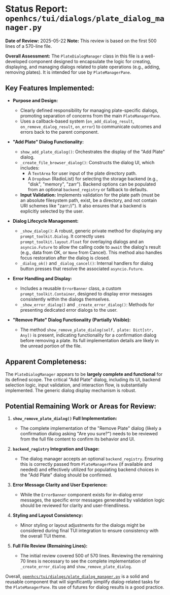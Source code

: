 # Status Report: `openhcs/tui/dialogs/plate_dialog_manager.py`

**Date of Review:** 2025-05-22
**Note:** This review is based on the first 500 lines of a 570-line file.

**Overall Assessment:** The `PlateDialogManager` class in this file is a well-developed component designed to encapsulate the logic for creating, displaying, and managing dialogs related to plate operations (e.g., adding, removing plates). It is intended for use by `PlateManagerPane`.

## Key Features Implemented:

*   **Purpose and Design:**
    *   Clearly defined responsibility for managing plate-specific dialogs, promoting separation of concerns from the main `PlateManagerPane`.
    *   Uses a callback-based system (`on_add_dialog_result`, `on_remove_dialog_result`, `on_error`) to communicate outcomes and errors back to the parent component.

*   **"Add Plate" Dialog Functionality:**
    *   `show_add_plate_dialog()`: Orchestrates the display of the "Add Plate" dialog.
    *   `_create_file_browser_dialog()`: Constructs the dialog UI, which includes:
        *   A `TextArea` for user input of the plate directory path.
        *   A `Dropdown` (RadioList) for selecting the storage backend (e.g., "disk", "memory", "zarr"). Backend options can be populated from an optional `backend_registry` or fallback to defaults.
    *   **Input Validation:** Implements validation for the plate path (must be an absolute filesystem path, exist, be a directory, and not contain URI schemes like "zarr://"). It also ensures that a backend is explicitly selected by the user.

*   **Dialog Lifecycle Management:**
    *   `_show_dialog()`: A robust, generic private method for displaying any `prompt_toolkit.Dialog`. It correctly uses `prompt_toolkit.layout.Float` for overlaying dialogs and an `asyncio.Future` to allow the calling code to `await` the dialog's result (e.g., data from OK, or `None` from Cancel). This method also handles focus restoration after the dialog is closed.
    *   `_dialog_ok()` and `_dialog_cancel()`: Internal handlers for dialog button presses that resolve the associated `asyncio.Future`.

*   **Error Handling and Display:**
    *   Includes a reusable `ErrorBanner` class, a custom `prompt_toolkit.Container`, designed to display error messages consistently within the dialogs themselves.
    *   `_show_error_dialog()` and `_create_error_dialog()`: Methods for presenting dedicated error dialogs to the user.

*   **"Remove Plate" Dialog Functionality (Partially Visible):**
    *   The method `show_remove_plate_dialog(self, plate: Dict[str, Any])` is present, indicating functionality for a confirmation dialog before removing a plate. Its full implementation details are likely in the unread portion of the file.

## Apparent Completeness:

The `PlateDialogManager` appears to be **largely complete and functional** for its defined scope. The critical "Add Plate" dialog, including its UI, backend selection logic, input validation, and interaction flow, is substantially implemented. The generic dialog display mechanism is robust.

## Potential Remaining Work or Areas for Review:

1.  **`show_remove_plate_dialog()` Full Implementation:**
    *   The complete implementation of the "Remove Plate" dialog (likely a confirmation dialog asking "Are you sure?") needs to be reviewed from the full file content to confirm its behavior and UI.

2.  **`backend_registry` Integration and Usage:**
    *   The dialog manager accepts an optional `backend_registry`. Ensuring this is correctly passed from `PlateManagerPane` (if available and needed) and effectively utilized for populating backend choices in the "Add Plate" dialog should be confirmed.

3.  **Error Message Clarity and User Experience:**
    *   While the `ErrorBanner` component exists for in-dialog error messages, the specific error messages generated by validation logic should be reviewed for clarity and user-friendliness.

4.  **Styling and Layout Consistency:**
    *   Minor styling or layout adjustments for the dialogs might be considered during final TUI integration to ensure consistency with the overall TUI theme.

5.  **Full File Review (Remaining Lines):**
    *   The initial review covered 500 of 570 lines. Reviewing the remaining 70 lines is necessary to see the complete implementation of `_create_error_dialog` and `show_remove_plate_dialog`.

Overall, [`openhcs/tui/dialogs/plate_dialog_manager.py`](openhcs/tui/dialogs/plate_dialog_manager.py:1) is a solid and reusable component that will significantly simplify dialog-related tasks for the `PlateManagerPane`. Its use of futures for dialog results is a good practice.
